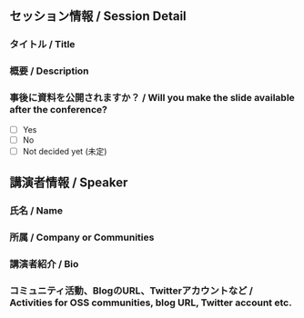 ## セッション情報 / Session Detail 

### タイトル / Title

### 概要 / Description

### 事後に資料を公開されますか？ / Will you make the slide available after the conference?

- [ ] Yes
- [ ] No
- [ ] Not decided yet (未定)

## 講演者情報 / Speaker

### 氏名 / Name

### 所属 / Company or Communities

### 講演者紹介 / Bio

### コミュニティ活動、BlogのURL、Twitterアカウントなど / Activities for OSS communities, blog URL, Twitter account etc.
